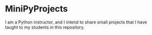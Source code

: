 # MiniPyProjects
I am a Python instructor, and I intend to share small projects that I have taught to my students in this repository.
